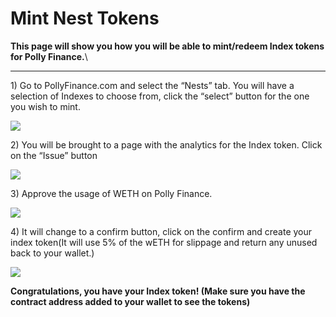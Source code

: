 # Mint Nest Tokens

**This page will show you how you will be able to mint/redeem Index tokens for Polly Finance.**\
****

1\) Go to PollyFinance.com and select the “Nests” tab. You will have a selection of Indexes to choose from, click the “select” button for the one you wish to mint.

![](https://lh6.googleusercontent.com/jMYx\_a\_RcsvpuXbcvnrmVDtXtbKtRhrJkXyLwbYh5B-1tO94bQqtR6Ddmk9vlBetfjflCTpOOJjWL07k9XUtf5ZFVhjnDMqAkXavheXGJDlOWm4rficR0ORZ--j8ZcTuI49Cuky4=s0)

2\) You will be brought to a page with the analytics for the Index token. Click on the “Issue” button

![](https://lh6.googleusercontent.com/BomBayaJj2c6AeUWBm5eONhFiKOH9wy4viz42yHl6BGTP4l8JnCHDDn5B0dxSyBS6hfGItETxPe2zQXy65Y7yi1xYVegMySaPS5Bt2pYRUlKuy25L57G2eceUuVIlIPXi3UTiqf9=s0)

3\) Approve the usage of WETH on Polly Finance.

![](https://lh6.googleusercontent.com/\_kCca\_GnPwXXLD5glZUiDeZWU4yhQv9H0Bb1psZIc37weC-vjwSJ9-rY7dzRq4O3ApdN6rXr2rRPgvHqr2rgFPl62GB72\_rh03EgIUbYQP4uNNij9Ds9vuWq1IBJQULIX6yIQFCj=s0)

4\) It will change to a confirm button, click on the confirm and create your index token(It will use 5% of the wETH for slippage and return any unused back to your wallet.)

![](https://lh5.googleusercontent.com/4M3gX2kX\_y2uc45ZaCPdZK2rhIYZdBOm1-kGkCzWqYQ6z7MhWYjXfF67xCUpquzXXOZ4pf6EcSfFVc4y1hPHYpw7tP1IWgNp49G7QM4na4QJ6rAML3S904SBInq\_yQl6YeVg-VIZ=s0)

**Congratulations, you have your Index token! (Make sure you have the contract address added to your wallet to see the tokens)**
